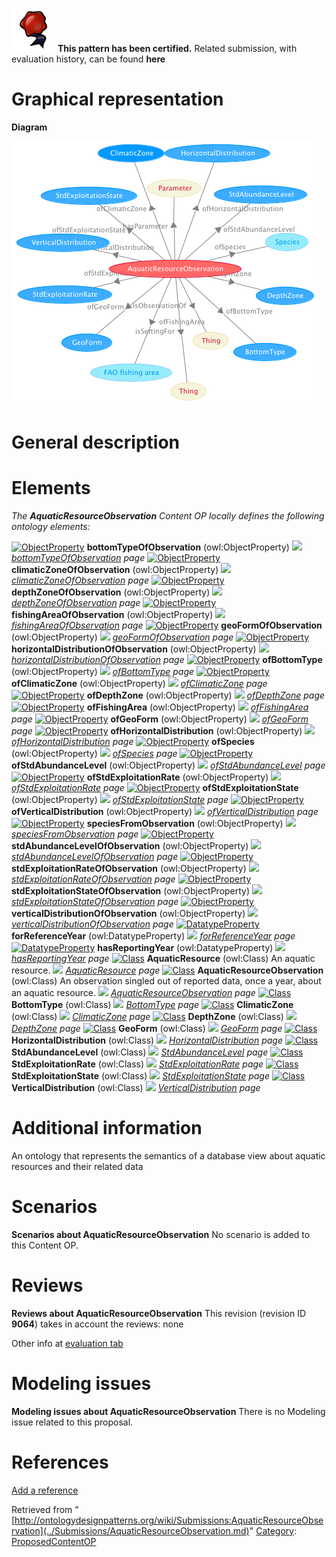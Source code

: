 [![](../images/thumb/b/b5/Certified.png/70px-Certified.png)](../Image/Certified.png.md "Certified.png") __This pattern has been certified.__
Related submission, with evaluation history, can be found __here__





#  Graphical representation


__Diagram__




[![Image:AquaticResourceObservation.png](../images/0/0a/AquaticResourceObservation.png)](../Image/AquaticResourceObservation.png.md "Image:AquaticResourceObservation.png")




#  General description


  




#  Elements


_The __AquaticResourceObservation__ Content OP locally defines the following ontology elements:_



[![ObjectProperty](../../../../../../../../../../../../../../../../../../../../../../images/thumb/c/c3/ObjectProperty.gif/20px-ObjectProperty.gif)](../Image/ObjectProperty.gif.md "ObjectProperty") __bottomTypeOfObservation__ (owl:ObjectProperty) 
 [![](../../../../../../../../../../../../../../../../../../../../../../../../../../../../../../../../../../../images/thumb/8/87/ArrowRight.gif/11px-ArrowRight.gif)](../Image/ArrowRight.gif.md "ArrowRight.gif") _[bottomTypeOfObservation](../Submissions/AquaticResourceObservation/bottomTypeOfObservation.md "Submissions:AquaticResourceObservation/bottomTypeOfObservation") page_
[![ObjectProperty](../../../../../../../../../../../../../../../../../../../../../../images/thumb/c/c3/ObjectProperty.gif/20px-ObjectProperty.gif)](../Image/ObjectProperty.gif.md "ObjectProperty") __climaticZoneOfObservation__ (owl:ObjectProperty) 
 [![](../../../../../../../../../../../../../../../../../../../../../../../../../../../../../../../../../../../images/thumb/8/87/ArrowRight.gif/11px-ArrowRight.gif)](../Image/ArrowRight.gif.md "ArrowRight.gif") _[climaticZoneOfObservation](../Submissions/AquaticResourceObservation/climaticZoneOfObservation.md "Submissions:AquaticResourceObservation/climaticZoneOfObservation") page_
[![ObjectProperty](../../../../../../../../../../../../../../../../../../../../../../images/thumb/c/c3/ObjectProperty.gif/20px-ObjectProperty.gif)](../Image/ObjectProperty.gif.md "ObjectProperty") __depthZoneOfObservation__ (owl:ObjectProperty) 
 [![](../../../../../../../../../../../../../../../../../../../../../../../../../../../../../../../../../../../images/thumb/8/87/ArrowRight.gif/11px-ArrowRight.gif)](../Image/ArrowRight.gif.md "ArrowRight.gif") _[depthZoneOfObservation](../Submissions/AquaticResourceObservation/depthZoneOfObservation.md "Submissions:AquaticResourceObservation/depthZoneOfObservation") page_
[![ObjectProperty](../../../../../../../../../../../../../../../../../../../../../../images/thumb/c/c3/ObjectProperty.gif/20px-ObjectProperty.gif)](../Image/ObjectProperty.gif.md "ObjectProperty") __fishingAreaOfObservation__ (owl:ObjectProperty) 
 [![](../../../../../../../../../../../../../../../../../../../../../../../../../../../../../../../../../../../images/thumb/8/87/ArrowRight.gif/11px-ArrowRight.gif)](../Image/ArrowRight.gif.md "ArrowRight.gif") _[fishingAreaOfObservation](../Submissions/AquaticResourceObservation/fishingAreaOfObservation.md "Submissions:AquaticResourceObservation/fishingAreaOfObservation") page_
[![ObjectProperty](../../../../../../../../../../../../../../../../../../../../../../images/thumb/c/c3/ObjectProperty.gif/20px-ObjectProperty.gif)](../Image/ObjectProperty.gif.md "ObjectProperty") __geoFormOfObservation__ (owl:ObjectProperty) 
 [![](../../../../../../../../../../../../../../../../../../../../../../../../../../../../../../../../../../../images/thumb/8/87/ArrowRight.gif/11px-ArrowRight.gif)](../Image/ArrowRight.gif.md "ArrowRight.gif") _[geoFormOfObservation](../Submissions/AquaticResourceObservation/geoFormOfObservation.md "Submissions:AquaticResourceObservation/geoFormOfObservation") page_
[![ObjectProperty](../../../../../../../../../../../../../../../../../../../../../../images/thumb/c/c3/ObjectProperty.gif/20px-ObjectProperty.gif)](../Image/ObjectProperty.gif.md "ObjectProperty") __horizontalDistributionOfObservation__ (owl:ObjectProperty) 
 [![](../../../../../../../../../../../../../../../../../../../../../../../../../../../../../../../../../../../images/thumb/8/87/ArrowRight.gif/11px-ArrowRight.gif)](../Image/ArrowRight.gif.md "ArrowRight.gif") _[horizontalDistributionOfObservation](../Submissions/AquaticResourceObservation/horizontalDistributionOfObservation.md "Submissions:AquaticResourceObservation/horizontalDistributionOfObservation") page_
[![ObjectProperty](../../../../../../../../../../../../../../../../../../../../../../images/thumb/c/c3/ObjectProperty.gif/20px-ObjectProperty.gif)](../Image/ObjectProperty.gif.md "ObjectProperty") __ofBottomType__ (owl:ObjectProperty) 
 [![](../../../../../../../../../../../../../../../../../../../../../../../../../../../../../../../../../../../images/thumb/8/87/ArrowRight.gif/11px-ArrowRight.gif)](../Image/ArrowRight.gif.md "ArrowRight.gif") _[ofBottomType](../Submissions/AquaticResourceObservation/ofBottomType.md "Submissions:AquaticResourceObservation/ofBottomType") page_
[![ObjectProperty](../../../../../../../../../../../../../../../../../../../../../../images/thumb/c/c3/ObjectProperty.gif/20px-ObjectProperty.gif)](../Image/ObjectProperty.gif.md "ObjectProperty") __ofClimaticZone__ (owl:ObjectProperty) 
 [![](../../../../../../../../../../../../../../../../../../../../../../../../../../../../../../../../../../../images/thumb/8/87/ArrowRight.gif/11px-ArrowRight.gif)](../Image/ArrowRight.gif.md "ArrowRight.gif") _[ofClimaticZone](../Submissions/AquaticResourceObservation/ofClimaticZone.md "Submissions:AquaticResourceObservation/ofClimaticZone") page_
[![ObjectProperty](../../../../../../../../../../../../../../../../../../../../../../images/thumb/c/c3/ObjectProperty.gif/20px-ObjectProperty.gif)](../Image/ObjectProperty.gif.md "ObjectProperty") __ofDepthZone__ (owl:ObjectProperty) 
 [![](../../../../../../../../../../../../../../../../../../../../../../../../../../../../../../../../../../../images/thumb/8/87/ArrowRight.gif/11px-ArrowRight.gif)](../Image/ArrowRight.gif.md "ArrowRight.gif") _[ofDepthZone](../Submissions/AquaticResourceObservation/ofDepthZone.md "Submissions:AquaticResourceObservation/ofDepthZone") page_
[![ObjectProperty](../../../../../../../../../../../../../../../../../../../../../../images/thumb/c/c3/ObjectProperty.gif/20px-ObjectProperty.gif)](../Image/ObjectProperty.gif.md "ObjectProperty") __ofFishingArea__ (owl:ObjectProperty) 
 [![](../../../../../../../../../../../../../../../../../../../../../../../../../../../../../../../../../../../images/thumb/8/87/ArrowRight.gif/11px-ArrowRight.gif)](../Image/ArrowRight.gif.md "ArrowRight.gif") _[ofFishingArea](../Submissions/AquaticResourceObservation/ofFishingArea.md "Submissions:AquaticResourceObservation/ofFishingArea") page_
[![ObjectProperty](../../../../../../../../../../../../../../../../../../../../../../images/thumb/c/c3/ObjectProperty.gif/20px-ObjectProperty.gif)](../Image/ObjectProperty.gif.md "ObjectProperty") __ofGeoForm__ (owl:ObjectProperty) 
 [![](../../../../../../../../../../../../../../../../../../../../../../../../../../../../../../../../../../../images/thumb/8/87/ArrowRight.gif/11px-ArrowRight.gif)](../Image/ArrowRight.gif.md "ArrowRight.gif") _[ofGeoForm](../Submissions/AquaticResourceObservation/ofGeoForm.md "Submissions:AquaticResourceObservation/ofGeoForm") page_
[![ObjectProperty](../../../../../../../../../../../../../../../../../../../../../../images/thumb/c/c3/ObjectProperty.gif/20px-ObjectProperty.gif)](../Image/ObjectProperty.gif.md "ObjectProperty") __ofHorizontalDistribution__ (owl:ObjectProperty) 
 [![](../../../../../../../../../../../../../../../../../../../../../../../../../../../../../../../../../../../images/thumb/8/87/ArrowRight.gif/11px-ArrowRight.gif)](../Image/ArrowRight.gif.md "ArrowRight.gif") _[ofHorizontalDistribution](../Submissions/AquaticResourceObservation/ofHorizontalDistribution.md "Submissions:AquaticResourceObservation/ofHorizontalDistribution") page_
[![ObjectProperty](../../../../../../../../../../../../../../../../../../../../../../images/thumb/c/c3/ObjectProperty.gif/20px-ObjectProperty.gif)](../Image/ObjectProperty.gif.md "ObjectProperty") __ofSpecies__ (owl:ObjectProperty) 
 [![](../../../../../../../../../../../../../../../../../../../../../../../../../../../../../../../../../../../images/thumb/8/87/ArrowRight.gif/11px-ArrowRight.gif)](../Image/ArrowRight.gif.md "ArrowRight.gif") _[ofSpecies](../Submissions/AquaticResourceObservation/ofSpecies.md "Submissions:AquaticResourceObservation/ofSpecies") page_
[![ObjectProperty](../../../../../../../../../../../../../../../../../../../../../../images/thumb/c/c3/ObjectProperty.gif/20px-ObjectProperty.gif)](../Image/ObjectProperty.gif.md "ObjectProperty") __ofStdAbundanceLevel__ (owl:ObjectProperty) 
 [![](../../../../../../../../../../../../../../../../../../../../../../../../../../../../../../../../../../../images/thumb/8/87/ArrowRight.gif/11px-ArrowRight.gif)](../Image/ArrowRight.gif.md "ArrowRight.gif") _[ofStdAbundanceLevel](../Submissions/AquaticResourceObservation/ofStdAbundanceLevel.md "Submissions:AquaticResourceObservation/ofStdAbundanceLevel") page_
[![ObjectProperty](../../../../../../../../../../../../../../../../../../../../../../images/thumb/c/c3/ObjectProperty.gif/20px-ObjectProperty.gif)](../Image/ObjectProperty.gif.md "ObjectProperty") __ofStdExploitationRate__ (owl:ObjectProperty) 
 [![](../../../../../../../../../../../../../../../../../../../../../../../../../../../../../../../../../../../images/thumb/8/87/ArrowRight.gif/11px-ArrowRight.gif)](../Image/ArrowRight.gif.md "ArrowRight.gif") _[ofStdExploitationRate](../Submissions/AquaticResourceObservation/ofStdExploitationRate.md "Submissions:AquaticResourceObservation/ofStdExploitationRate") page_
[![ObjectProperty](../../../../../../../../../../../../../../../../../../../../../../images/thumb/c/c3/ObjectProperty.gif/20px-ObjectProperty.gif)](../Image/ObjectProperty.gif.md "ObjectProperty") __ofStdExploitationState__ (owl:ObjectProperty) 
 [![](../../../../../../../../../../../../../../../../../../../../../../../../../../../../../../../../../../../images/thumb/8/87/ArrowRight.gif/11px-ArrowRight.gif)](../Image/ArrowRight.gif.md "ArrowRight.gif") _[ofStdExploitationState](../Submissions/AquaticResourceObservation/ofStdExploitationState.md "Submissions:AquaticResourceObservation/ofStdExploitationState") page_
[![ObjectProperty](../../../../../../../../../../../../../../../../../../../../../../images/thumb/c/c3/ObjectProperty.gif/20px-ObjectProperty.gif)](../Image/ObjectProperty.gif.md "ObjectProperty") __ofVerticalDistribution__ (owl:ObjectProperty) 
 [![](../../../../../../../../../../../../../../../../../../../../../../../../../../../../../../../../../../../images/thumb/8/87/ArrowRight.gif/11px-ArrowRight.gif)](../Image/ArrowRight.gif.md "ArrowRight.gif") _[ofVerticalDistribution](../Submissions/AquaticResourceObservation/ofVerticalDistribution.md "Submissions:AquaticResourceObservation/ofVerticalDistribution") page_
[![ObjectProperty](../../../../../../../../../../../../../../../../../../../../../../images/thumb/c/c3/ObjectProperty.gif/20px-ObjectProperty.gif)](../Image/ObjectProperty.gif.md "ObjectProperty") __speciesFromObservation__ (owl:ObjectProperty) 
 [![](../../../../../../../../../../../../../../../../../../../../../../../../../../../../../../../../../../../images/thumb/8/87/ArrowRight.gif/11px-ArrowRight.gif)](../Image/ArrowRight.gif.md "ArrowRight.gif") _[speciesFromObservation](../Submissions/AquaticResourceObservation/speciesFromObservation.md "Submissions:AquaticResourceObservation/speciesFromObservation") page_
[![ObjectProperty](../../../../../../../../../../../../../../../../../../../../../../images/thumb/c/c3/ObjectProperty.gif/20px-ObjectProperty.gif)](../Image/ObjectProperty.gif.md "ObjectProperty") __stdAbundanceLevelOfObservation__ (owl:ObjectProperty) 
 [![](../../../../../../../../../../../../../../../../../../../../../../../../../../../../../../../../../../../images/thumb/8/87/ArrowRight.gif/11px-ArrowRight.gif)](../Image/ArrowRight.gif.md "ArrowRight.gif") _[stdAbundanceLevelOfObservation](../Submissions/AquaticResourceObservation/stdAbundanceLevelOfObservation.md "Submissions:AquaticResourceObservation/stdAbundanceLevelOfObservation") page_
[![ObjectProperty](../../../../../../../../../../../../../../../../../../../../../../images/thumb/c/c3/ObjectProperty.gif/20px-ObjectProperty.gif)](../Image/ObjectProperty.gif.md "ObjectProperty") __stdExploitationRateOfObservation__ (owl:ObjectProperty) 
 [![](../../../../../../../../../../../../../../../../../../../../../../../../../../../../../../../../../../../images/thumb/8/87/ArrowRight.gif/11px-ArrowRight.gif)](../Image/ArrowRight.gif.md "ArrowRight.gif") _[stdExploitationRateOfObservation](../Submissions/AquaticResourceObservation/stdExploitationRateOfObservation.md "Submissions:AquaticResourceObservation/stdExploitationRateOfObservation") page_
[![ObjectProperty](../../../../../../../../../../../../../../../../../../../../../../images/thumb/c/c3/ObjectProperty.gif/20px-ObjectProperty.gif)](../Image/ObjectProperty.gif.md "ObjectProperty") __stdExploitationStateOfObservation__ (owl:ObjectProperty) 
 [![](../../../../../../../../../../../../../../../../../../../../../../../../../../../../../../../../../../../images/thumb/8/87/ArrowRight.gif/11px-ArrowRight.gif)](../Image/ArrowRight.gif.md "ArrowRight.gif") _[stdExploitationStateOfObservation](../Submissions/AquaticResourceObservation/stdExploitationStateOfObservation.md "Submissions:AquaticResourceObservation/stdExploitationStateOfObservation") page_
[![ObjectProperty](../../../../../../../../../../../../../../../../../../../../../../images/thumb/c/c3/ObjectProperty.gif/20px-ObjectProperty.gif)](../Image/ObjectProperty.gif.md "ObjectProperty") __verticalDistributionOfObservation__ (owl:ObjectProperty) 
 [![](../../../../../../../../../../../../../../../../../../../../../../../../../../../../../../../../../../../images/thumb/8/87/ArrowRight.gif/11px-ArrowRight.gif)](../Image/ArrowRight.gif.md "ArrowRight.gif") _[verticalDistributionOfObservation](../Submissions/AquaticResourceObservation/verticalDistributionOfObservation.md "Submissions:AquaticResourceObservation/verticalDistributionOfObservation") page_
[![DatatypeProperty](../../images/thumb/a/a5/DatatypeProperty.gif/20px-DatatypeProperty.gif)](../Image/DatatypeProperty.gif.md "DatatypeProperty") __forReferenceYear__ (owl:DatatypeProperty) 
 [![](../../../../../../../../../../../../../../../../../../../../../../../../../../../../../../../../../../../images/thumb/8/87/ArrowRight.gif/11px-ArrowRight.gif)](../Image/ArrowRight.gif.md "ArrowRight.gif") _[forReferenceYear](../Submissions/AquaticResourceObservation/forReferenceYear.md "Submissions:AquaticResourceObservation/forReferenceYear") page_
[![DatatypeProperty](../../images/thumb/a/a5/DatatypeProperty.gif/20px-DatatypeProperty.gif)](../Image/DatatypeProperty.gif.md "DatatypeProperty") __hasReportingYear__ (owl:DatatypeProperty) 
 [![](../../../../../../../../../../../../../../../../../../../../../../../../../../../../../../../../../../../images/thumb/8/87/ArrowRight.gif/11px-ArrowRight.gif)](../Image/ArrowRight.gif.md "ArrowRight.gif") _[hasReportingYear](../Submissions/AquaticResourceObservation/hasReportingYear.md "Submissions:AquaticResourceObservation/hasReportingYear") page_
[![Class](../../../../../../../../../../../images/thumb/2/27/Class.gif/20px-Class.gif)](../Image/Class.gif.md "Class") __AquaticResource__ (owl:Class) An aquatic resource. 
 [![](../../../../../../../../../../../../../../../../../../../../../../../../../../../../../../../../../../../images/thumb/8/87/ArrowRight.gif/11px-ArrowRight.gif)](../Image/ArrowRight.gif.md "ArrowRight.gif") _[AquaticResource](../Submissions/AquaticResourceObservation/AquaticResource.md "Submissions:AquaticResourceObservation/AquaticResource") page_
[![Class](../../../../../../../../../../../images/thumb/2/27/Class.gif/20px-Class.gif)](../Image/Class.gif.md "Class") __AquaticResourceObservation__ (owl:Class) An observation singled out of reported data, once a year, about an aquatic resource. 
 [![](../../../../../../../../../../../../../../../../../../../../../../../../../../../../../../../../../../../images/thumb/8/87/ArrowRight.gif/11px-ArrowRight.gif)](../Image/ArrowRight.gif.md "ArrowRight.gif") _[AquaticResourceObservation](../Submissions/AquaticResourceObservation/AquaticResourceObservation.md "Submissions:AquaticResourceObservation/AquaticResourceObservation") page_
[![Class](../../../../../../../../../../../images/thumb/2/27/Class.gif/20px-Class.gif)](../Image/Class.gif.md "Class") __BottomType__ (owl:Class) 
 [![](../../../../../../../../../../../../../../../../../../../../../../../../../../../../../../../../../../../images/thumb/8/87/ArrowRight.gif/11px-ArrowRight.gif)](../Image/ArrowRight.gif.md "ArrowRight.gif") _[BottomType](../Submissions/AquaticResourceObservation/BottomType.md "Submissions:AquaticResourceObservation/BottomType") page_
[![Class](../../../../../../../../../../../images/thumb/2/27/Class.gif/20px-Class.gif)](../Image/Class.gif.md "Class") __ClimaticZone__ (owl:Class) 
 [![](../../../../../../../../../../../../../../../../../../../../../../../../../../../../../../../../../../../images/thumb/8/87/ArrowRight.gif/11px-ArrowRight.gif)](../Image/ArrowRight.gif.md "ArrowRight.gif") _[ClimaticZone](../Submissions/AquaticResourceObservation/ClimaticZone.md "Submissions:AquaticResourceObservation/ClimaticZone") page_
[![Class](../../../../../../../../../../../images/thumb/2/27/Class.gif/20px-Class.gif)](../Image/Class.gif.md "Class") __DepthZone__ (owl:Class) 
 [![](../../../../../../../../../../../../../../../../../../../../../../../../../../../../../../../../../../../images/thumb/8/87/ArrowRight.gif/11px-ArrowRight.gif)](../Image/ArrowRight.gif.md "ArrowRight.gif") _[DepthZone](../Submissions/AquaticResourceObservation/DepthZone.md "Submissions:AquaticResourceObservation/DepthZone") page_
[![Class](../../../../../../../../../../../images/thumb/2/27/Class.gif/20px-Class.gif)](../Image/Class.gif.md "Class") __GeoForm__ (owl:Class) 
 [![](../../../../../../../../../../../../../../../../../../../../../../../../../../../../../../../../../../../images/thumb/8/87/ArrowRight.gif/11px-ArrowRight.gif)](../Image/ArrowRight.gif.md "ArrowRight.gif") _[GeoForm](../Submissions/AquaticResourceObservation/GeoForm.md "Submissions:AquaticResourceObservation/GeoForm") page_
[![Class](../../../../../../../../../../../images/thumb/2/27/Class.gif/20px-Class.gif)](../Image/Class.gif.md "Class") __HorizontalDistribution__ (owl:Class) 
 [![](../../../../../../../../../../../../../../../../../../../../../../../../../../../../../../../../../../../images/thumb/8/87/ArrowRight.gif/11px-ArrowRight.gif)](../Image/ArrowRight.gif.md "ArrowRight.gif") _[HorizontalDistribution](../Submissions/AquaticResourceObservation/HorizontalDistribution.md "Submissions:AquaticResourceObservation/HorizontalDistribution") page_
[![Class](../../../../../../../../../../../images/thumb/2/27/Class.gif/20px-Class.gif)](../Image/Class.gif.md "Class") __StdAbundanceLevel__ (owl:Class) 
 [![](../../../../../../../../../../../../../../../../../../../../../../../../../../../../../../../../../../../images/thumb/8/87/ArrowRight.gif/11px-ArrowRight.gif)](../Image/ArrowRight.gif.md "ArrowRight.gif") _[StdAbundanceLevel](../Submissions/AquaticResourceObservation/StdAbundanceLevel.md "Submissions:AquaticResourceObservation/StdAbundanceLevel") page_
[![Class](../../../../../../../../../../../images/thumb/2/27/Class.gif/20px-Class.gif)](../Image/Class.gif.md "Class") __StdExploitationRate__ (owl:Class) 
 [![](../../../../../../../../../../../../../../../../../../../../../../../../../../../../../../../../../../../images/thumb/8/87/ArrowRight.gif/11px-ArrowRight.gif)](../Image/ArrowRight.gif.md "ArrowRight.gif") _[StdExploitationRate](../Submissions/AquaticResourceObservation/StdExploitationRate.md "Submissions:AquaticResourceObservation/StdExploitationRate") page_
[![Class](../../../../../../../../../../../images/thumb/2/27/Class.gif/20px-Class.gif)](../Image/Class.gif.md "Class") __StdExploitationState__ (owl:Class) 
 [![](../../../../../../../../../../../../../../../../../../../../../../../../../../../../../../../../../../../images/thumb/8/87/ArrowRight.gif/11px-ArrowRight.gif)](../Image/ArrowRight.gif.md "ArrowRight.gif") _[StdExploitationState](../Submissions/AquaticResourceObservation/StdExploitationState.md "Submissions:AquaticResourceObservation/StdExploitationState") page_
[![Class](../../../../../../../../../../../images/thumb/2/27/Class.gif/20px-Class.gif)](../Image/Class.gif.md "Class") __VerticalDistribution__ (owl:Class) 
 [![](../../../../../../../../../../../../../../../../../../../../../../../../../../../../../../../../../../../images/thumb/8/87/ArrowRight.gif/11px-ArrowRight.gif)](../Image/ArrowRight.gif.md "ArrowRight.gif") _[VerticalDistribution](../Submissions/AquaticResourceObservation/VerticalDistribution.md "Submissions:AquaticResourceObservation/VerticalDistribution") page_
#  Additional information


An ontology that represents the semantics of a database view about aquatic resources and their related data



#  Scenarios



__Scenarios about AquaticResourceObservation__
No scenario is added to this Content OP.




#  Reviews



__Reviews about AquaticResourceObservation__
This revision (revision ID __9064__) takes in account the reviews: none


Other info at [evaluation tab](http://ontologydesignpatterns.org/wiki/index.php?title=Submissions:AquaticResourceObservation&action=evaluation "http://ontologydesignpatterns.org/wiki/index.php?title=Submissions:AquaticResourceObservation&action=evaluation")




  




#  Modeling issues



__Modeling issues about AquaticResourceObservation__
There is no Modeling issue related to this proposal.




  




#  References


[Add a reference](index.php@title=Odp%253AAdd_reference&subject=../Submissions/AquaticResourceObservation.md "http://ontologydesignpatterns.org/wiki/index.php?title=Odp:Add_reference&subject=Submissions%3AAquaticResourceObservation")


  






Retrieved from "[http://ontologydesignpatterns.org/wiki/Submissions:AquaticResourceObservation](../Submissions/AquaticResourceObservation.md)"
 [Category](http://ontologydesignpatterns.org/wiki/Special:Categories "Special:Categories"): [ProposedContentOP](../Category/ProposedContentOP.md "Category:ProposedContentOP")